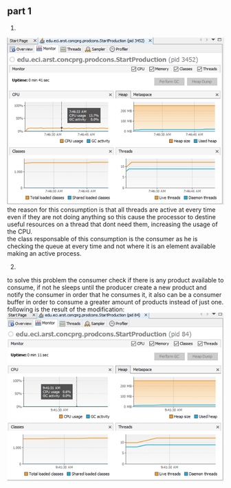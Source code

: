 ## part 1
1.  
![](imagenes/usage.PNG)  
the reason for this consumption is that all threads are active at every time even if they are not doing anything so this cause the processor to destine useful resources on a thread that dont need them, increasing the usage of the CPU.  
 the class responsable of this consumption is the consumer as he is  checking the queue at every time and not where it is an element available making an active process.
 
 2.  
 to solve this problem the consumer check if there is any product available to consume, if not he sleeps until the producer create a new product and notify the consumer in order that he consumes it, it also can be a consumer buffer in order to consume a greater amount of products instead of just one.  
 following is the result of the modification:
![](imagenes/improvement.PNG)  
 